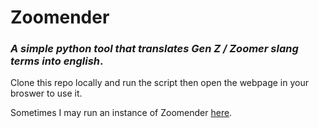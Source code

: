 # Zoomender

### _A simple python tool that translates Gen Z / Zoomer slang terms into english_.

Clone this repo locally and run the script then open the webpage in your broswer to use it.

Sometimes I may run an instance of Zoomender [here](https://zoomender.outpost2147.com).
